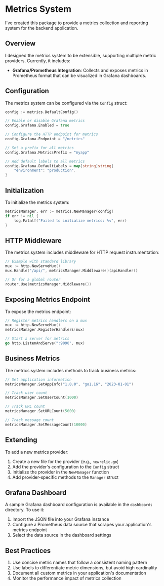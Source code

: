 # Metrics System

I've created this package to provide a metrics collection and reporting system for the backend application.

## Overview

I designed the metrics system to be extensible, supporting multiple metric providers. Currently, it includes:

- **Grafana/Prometheus Integration**: Collects and exposes metrics in Prometheus format that can be visualized in Grafana dashboards.

## Configuration

The metrics system can be configured via the `Config` struct:

```go
config := metrics.DefaultConfig()

// Enable or disable Grafana metrics
config.Grafana.Enabled = true

// Configure the HTTP endpoint for metrics
config.Grafana.Endpoint = "/metrics"

// Set a prefix for all metrics
config.Grafana.MetricsPrefix = "myapp"

// Add default labels to all metrics
config.Grafana.DefaultLabels = map[string]string{
    "environment": "production",
}
```

## Initialization

To initialize the metrics system:

```go
metricsManager, err := metrics.NewManager(config)
if err != nil {
    log.Fatalf("Failed to initialize metrics: %v", err)
}
```

## HTTP Middleware

The metrics system includes middleware for HTTP request instrumentation:

```go
// Example with standard library
mux := http.NewServeMux()
mux.Handle("/api/", metricsManager.Middleware()(apiHandler))

// Or for a global router
router.Use(metricsManager.Middleware())
```

## Exposing Metrics Endpoint

To expose the metrics endpoint:

```go
// Register metrics handlers on a mux
mux := http.NewServeMux()
metricsManager.RegisterHandlers(mux)

// Start a server for metrics
go http.ListenAndServe(":9090", mux)
```

## Business Metrics

The metrics system includes methods to track business metrics:

```go
// Set application information
metricsManager.SetAppInfo("1.0.0", "go1.16", "2023-01-01")

// Track user count
metricsManager.SetUserCount(1000)

// Track URL count
metricsManager.SetURLCount(5000)

// Track message count
metricsManager.SetMessageCount(10000)
```

## Extending

To add a new metrics provider:

1. Create a new file for the provider (e.g., `newrelic.go`)
2. Add the provider's configuration to the `Config` struct
3. Initialize the provider in the `NewManager` function
4. Add provider-specific methods to the `Manager` struct

## Grafana Dashboard

A sample Grafana dashboard configuration is available in the `dashboards` directory. To use it:

1. Import the JSON file into your Grafana instance
2. Configure a Prometheus data source that scrapes your application's metrics endpoint
3. Select the data source in the dashboard settings

## Best Practices

1. Use concise metric names that follow a consistent naming pattern
2. Use labels to differentiate metric dimensions, but avoid high cardinality
3. Document all custom metrics in your application's documentation
4. Monitor the performance impact of metrics collection 